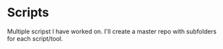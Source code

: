 # Scripts
Multiple scripst I have worked on.  I'll create a master repo with subfolders for each script/tool.
